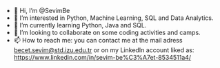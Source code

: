 - 👋 Hi, I’m @SevimBe
- 👀 I’m interested in Python, Machine Learning, SQL and Data Analytics.
- 🌱 I’m currently learning Python, Java and SQL.
- 💞️ I’m looking to collaborate on some coding activities and camps.
- 📫 How to reach me: you can contact me at the mail adress becet.sevim@std.izu.edu.tr or on my LinkedIn account liked as: https://www.linkedin.com/in/sevim-be%C3%A7et-8534511a4/

<!---
SevimBe/SevimBe is a ✨ special ✨ repository because its `README.md` (this file) appears on your GitHub profile.
You can click the Preview link to take a look at your changes.
--->
